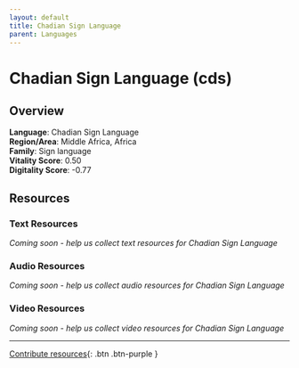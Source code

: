 ```yaml
---
layout: default
title: Chadian Sign Language
parent: Languages
---
```


# Chadian Sign Language (cds)

## Overview

**Language**: Chadian Sign Language  
**Region/Area**: Middle Africa, Africa  
**Family**: Sign language  
**Vitality Score**: 0.50  
**Digitality Score**: -0.77  

## Resources

### Text Resources
*Coming soon - help us collect text resources for Chadian Sign Language*

### Audio Resources
*Coming soon - help us collect audio resources for Chadian Sign Language*

### Video Resources
*Coming soon - help us collect video resources for Chadian Sign Language*

---

[Contribute resources](https://fairtrain.github.io/){: .btn .btn-purple }

